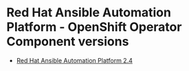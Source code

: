 # Red Hat Ansible Automation Platform - OpenShift Operator Component versions

- [Red Hat Ansible Automation Platform 2.4](AAP_24.md)